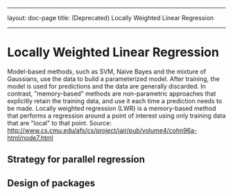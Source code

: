 <!--
 Licensed to the Apache Software Foundation (ASF) under one or more
 contributor license agreements.  See the NOTICE file distributed with
 this work for additional information regarding copyright ownership.
 The ASF licenses this file to You under the Apache License, Version 2.0
 (the "License"); you may not use this file except in compliance with
 the License.  You may obtain a copy of the License at

     http://www.apache.org/licenses/LICENSE-2.0

 Unless required by applicable law or agreed to in writing, software
 distributed under the License is distributed on an "AS IS" BASIS,
 WITHOUT WARRANTIES OR CONDITIONS OF ANY KIND, either express or implied.
 See the License for the specific language governing permissions and
 limitations under the License.
-->
---
layout: doc-page
title: (Deprecated)  Locally Weighted Linear Regression

    
---

<a name="LocallyWeightedLinearRegression-LocallyWeightedLinearRegression"></a>
# Locally Weighted Linear Regression

Model-based methods, such as SVM, Naive Bayes and the mixture of Gaussians,
use the data to build a parameterized model. After training, the model is
used for predictions and the data are generally discarded. In contrast,
"memory-based" methods are non-parametric approaches that explicitly retain
the training data, and use it each time a prediction needs to be made.
Locally weighted regression (LWR) is a memory-based method that performs a
regression around a point of interest using only training data that are
"local" to that point. Source:
http://www.cs.cmu.edu/afs/cs/project/jair/pub/volume4/cohn96a-html/node7.html

<a name="LocallyWeightedLinearRegression-Strategyforparallelregression"></a>
## Strategy for parallel regression

<a name="LocallyWeightedLinearRegression-Designofpackages"></a>
## Design of packages
